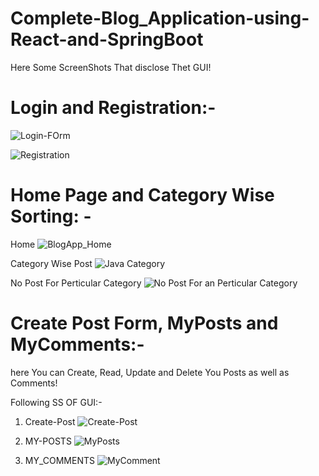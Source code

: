 # Complete-Blog_Application-using-React-and-SpringBoot

Here Some ScreenShots That disclose Thet GUI!

# Login and Registration:-

![Login-FOrm](https://user-images.githubusercontent.com/55124298/196114275-f1b05ca5-ad37-4382-848f-82b9e86a0fc9.png)


![Registration](https://user-images.githubusercontent.com/55124298/196114334-4ef765cf-222c-49ca-847e-732481751dcd.png)


# Home Page and Category Wise Sorting: -

 Home
![BlogApp_Home](https://user-images.githubusercontent.com/55124298/196114611-2088945c-6cda-4c45-9716-a2bfe8cd080a.png)

 Category Wise Post
![Java Category](https://user-images.githubusercontent.com/55124298/196114832-6092e45d-feaf-4dc3-8310-e0f954f3ad52.png)

 No Post For Perticular Category
![No Post For an Perticular Category](https://user-images.githubusercontent.com/55124298/196114858-70c86f28-d146-4421-983f-adb29551be71.png)

# Create Post Form, MyPosts and MyComments:-

here You can Create, Read, Update and Delete You Posts as well as Comments!

Following SS OF GUI:-

1. Create-Post
![Create-Post](https://user-images.githubusercontent.com/55124298/196115940-222a9974-f725-4ab6-8e16-2a6932ae8055.png)

2. MY-POSTS
![MyPosts](https://user-images.githubusercontent.com/55124298/196116010-38bcf753-0c26-4140-b32c-bf16831eee9a.png)

3. MY_COMMENTS
![MyComment](https://user-images.githubusercontent.com/55124298/196115968-423cbc4b-01e4-4d2e-a870-c80bb8717de9.png)


